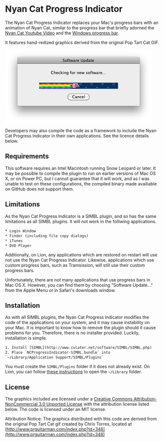 # Nyan Cat Progress Indicator

The Nyan Cat Progress Indicator replaces your Mac's progress bars with an animation of Nyan Cat, similar to the progress bar that briefly adorned the [Nyan Cat Youtube Video](http://www.youtube.com/watch?v=QH2-TGUlwu4) and the [Windows progress bar](http://www.instantelevatormusic.com/nyan-cat-progress-bar).

It features hand-redized graphics derived from the original Pop Tart Cat GIF.

![Software Update window](https://github.com/michaelbuckley/ncprogressindicator/raw/master/software-update.png)

Developers may also compile the code as a framework to include the Nyan Cat Progress Indicator in their own applications. See the licence details below.

## Requirements

This software requires an Intel Macintosh running Snow Leopard or later. It may be possible to compile the plugin to run on earlier versions of Mac OS X, or on Power PC, but I cannot guarantee that it will work, and as I was unable to test on these configurations, the compiled binary made availiable on GitHub does not support them.

## Limitations

As the Nyan Cat Progress Indicator is a SIMBL plugin, and so has the same limitations as all SIMBL plugins. It will not work in the folliwing applications.

    * Login Window
    * Finder (including file copy dialogs)
    * iTunes
    * DVD Player

Additionally, on Lion, any applications which are restored on restart will use not use the Nyan Cat Progress Indicator. Likewise, applications which use custom progress bars, such as Tramsission, will still use their custom progress bars.

Unfortunately, there are not many applications that use progress bars in Mac OS X. However, you can find them by choosing "Software Update…" from the Apple Menu or in Safari's downloads window.

## Installation

As with all SIMBL plugins, the Nyan Cat Progress Indicator modifies the code of the applications on your system, and it may cause instability on your Mac. It is important to know how to remove the plugin should it cause problems for you. Therefore, there is no installer provided. Luckily, installation is simple.

    1. Install [SIMBL](http://www.culater.net/software/SIMBL/SIMBL.php)
    2. Place `NCProgressIndicator-SIMBL.bundle` into `~/Library/Application Support/SIMBL/Plugins`

You must create the `SIMBL/Plugins` folder if it does not already exist. On Lion, you can follow [these instructions](http://osxdaily.com/2011/07/22/access-user-library-folder-in-os-x-lion/) to open the `~/Library` folder.

## License

The graphics included are licensed under a [Creative Commons Attribution-NonCommercial 3.0 Unported License](http://creativecommons.org/licenses/by-nc/3.0/) with the attribution license listed below. The code is licensed under an MIT license.

Attribution Notice:
The graphics distributed with this code are derived from the original Pop Tart Cat gif created by Chris Torres, located at [http://www.prguitarman.com/index.php?id=348](http://www.prguitarman.com/index.php?id=348)
